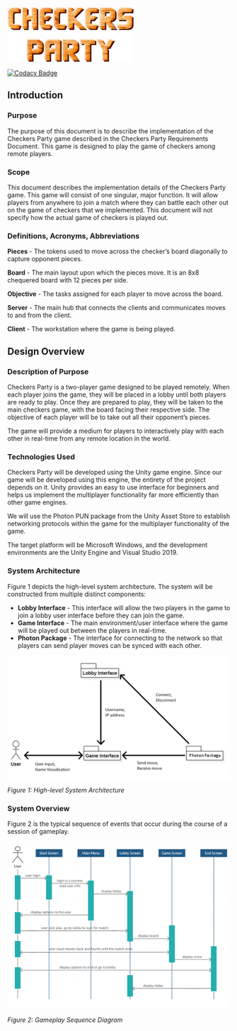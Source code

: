 ![Title](/Miscellaneous/title.png?raw=true "Title")


[![Codacy Badge](https://app.codacy.com/project/badge/Grade/bcbf08c9d6af40b195ffc3e36938b66d)](https://www.codacy.com/gh/ahnafnafee/Checkers/dashboard?utm_source=github.com&amp;utm_medium=referral&amp;utm_content=ahnafnafee/Checkers&amp;utm_campaign=Badge_Grade)

## Introduction

### Purpose

The purpose of this document is to describe the implementation of the Checkers Party game described in the Checkers Party Requirements Document. This game is designed to play the game of checkers among remote players.



### Scope

This document describes the implementation details of the Checkers Party game. This game will consist of one singular, major function. It will allow players from anywhere to join a match where they can battle each other out on the game of checkers that we implemented. This document will not specify how the actual game of checkers is played out.



### Definitions, Acronyms, Abbreviations

**Pieces** - The tokens used to move across the checker’s board diagonally to capture opponent pieces.

**Board** - The main layout upon which the pieces move. It is an 8x8 chequered board with 12 pieces per side.

**Objective** - The tasks assigned for each player to move across the board.

**Server** - The main hub that connects the clients and communicates moves to and from the client.

**Client** - The workstation where the game is being played.



## Design Overview

### Description of Purpose

Checkers Party is a two-player game designed to be played remotely. When each player joins the game, they will be placed in a lobby until both players are ready to play. Once they are prepared to play, they will be taken to the main checkers game, with the board facing their respective side. The objective of each player will be to take out all their opponent’s pieces. 

The game will provide a medium for players to interactively play with each other in real-time from any remote location in the world. 



### Technologies Used

Checkers Party will be developed using the Unity game engine. Since our game will be developed using this engine, the entirety of the project depends on it. Unity provides an easy to use interface for beginners and helps us implement the multiplayer functionality far more efficiently than other game engines.

We will use the Photon PUN package from the Unity Asset Store to establish networking protocols within the game for the multiplayer functionality of the game. 

The target platform will be Microsoft Windows, and the development environments are the Unity Engine and Visual Studio 2019. 



### System Architecture

Figure 1 depicts the high-level system architecture. The system will be constructed from multiple distinct components:

- **Lobby Interface** - This interface will allow the two players in the game to join a lobby user interface before they can join the game. 
- **Game Interface** - The main environment/user interface where the game will be played out between the players in real-time.
- **Photon Package** - The interface for connecting to the network so that players can send player moves can be synced with each other.

![Figure 1](/Miscellaneous/Picture1.png?raw=true "Title")

*Figure 1: High-level System Architecture*



### System Overview

Figure 2 is the typical sequence of events that occur during the course of a session of gameplay.

![Figure 2](/Miscellaneous/Picture2.png?raw=true "Title")

*Figure 2: Gameplay Sequence Diagram*
